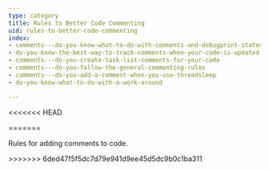 ```yaml
---
type: category
title: Rules to Better Code Commenting
uid: rules-to-better-code-commenting
index:
- comments---do-you-know-what-to-do-with-comments-and-debugprint-statements
- do-you-know-the-best-way-to-track-comments-when-your-code-is-updated
- comments---do-you-create-task-list-comments-for-your-code
- comments---do-you-follow-the-general-commenting-rules
- comments---do-you-add-a-comment-when-you-use-threadsleep
- do-you-know-what-to-do-with-a-work-around

---
```

<<<<<<< HEAD

=======
<p>​Rules for adding comments to code.​<br></p>
>>>>>>> 6ded47f5f5dc7d79e941d9ee45d5dc9b0c1ba311


